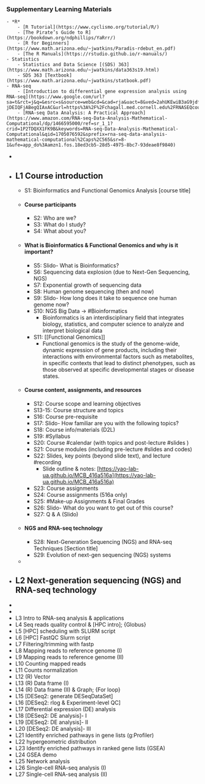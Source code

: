 ### Supplementary Learning Materials
	- *R*
		- [R Tutorial](https://www.cyclismo.org/tutorial/R/)
		- [The Pirate’s Guide to R](https://bookdown.org/ndphillips/YaRrr/)
		- [R for Beginners](https://www.math.arizona.edu/~jwatkins/Paradis-rdebut_en.pdf)
		- [The R Manuals](https://rstudio.github.io/r-manuals/)
	- Statistics
		- Statistics and Data Science [(SDS) 363](https://www.math.arizona.edu/~jwatkins/data363s19.html)
		- SDS 363 [Textbook](https://www.math.arizona.edu/~jwatkins/statbook.pdf)
	- RNA-seq
		- [Introduction to differential gene expression analysis using RNA-seq](https://www.google.com/url?sa=t&rct=j&q=&esrc=s&source=web&cd=&cad=rja&uact=8&ved=2ahUKEwiB3aG9jdfuAhXCGDQIHW-jDEIQFjABegQIAxAC&url=https%3A%2F%2Fchagall.med.cornell.edu%2FRNASEQcourse%2FIntro2RNAseq.pdf&usg=AOvVaw0bLmYEZ50xcwh_RKNIvEYa)
		- [RNA-seq Data Analysis: A Practical Approach](https://www.amazon.com/RNA-seq-Data-Analysis-Mathematical-Computational/dp/1466595000/ref=sr_1_1?crid=1P2TDQXX1FK9B&keywords=RNA-seq-Data-Analysis-Mathematical-Computational&qid=1705076592&sprefix=rna-seq-data-analysis-mathematical-computational%2Caps%2C565&sr=8-1&ufe=app_do%3Aamzn1.fos.18ed3cb5-28d5-4975-8bc7-93deae8f9840)
-
- ## L1 Course introduction
	- S1: Bioinformatics and Functional Genomics Analysis [course title]
	- #### Course participants
		- S2: Who are we?
		- S3: What do I study?
		- S4: What about you?
	- #### What is Bioinformatics & Functional Genomics and why is it important?
		- S5: Slido- What is Bioinformatics?
		- S6: Sequencing data explosion (due to Next-Gen Sequencing, NGS)
		- S7: Exponential growth of sequencing data
		- S8: Human genome sequencing (then and now)
		- S9: Slido- How long does it take to sequence one human genome now?
		- S10: NGS Big Data → #Bioinformatics
			- Bioinformatics is an interdisciplinary field that integrates biology, statistics, and computer science to analyze and interpret biological data
		- S11: [[Functional Genomics]]
			- Functional genomics is the study of the genome-wide, dynamic expression of gene products, including their interactions with environmental factors such as metabolites, in specific contexts that lead to distinct phenotypes, such as those observed at specific developmental stages or disease states.
	- #### Course content, assignments, and resources
		- S12: Course scope and learning objectives
		- S13-15: Course structure and topics
		- S16: Course pre-requisite
		- S17: Slido- How familiar are you with the following topics?
		- S18: Course info/materials (D2L)
		- S19: #Syllabus
		- S20: Course #calendar (with topics and post-lecture #slides )
		- S21: Course modules (including pre-lecture #slides and codes)
		- S22: Slides, key points (beyond slide text), and lecture #recording
			- Slide outline & notes: [https://yao-lab-ua.github.io/MCB_416a516a](https://yao-lab-ua.github.io/MCB_416a516a)
		- S23: Course assignments
		- S24: Course assignments (516a only)
		- S25: #Make-up Assignments & Final Grades
		- S26: Slido- What do you want to get out of this course?
		- S27: Q & A (Slido)
	- #### NGS and RNA-seq technology
		- S28: Next-Generation Sequencing (NGS) and RNA-seq Techniques [Section title]
		- S29: Evolution of next-gen sequencing (NGS) systems
	-
- ## L2	Next-generation sequencing (NGS) and RNA-seq technology
-
-
- L3	Intro to RNA-seq analysis & applications
- L4	Seq reads quality control & [HPC intro]; {Globus}
- L5	[HPC] scheduling with SLURM script
- L6	[HPC] FastQC Slurm script
- L7	Filtering/trimming with fastp
- L8	Mapping reads to reference genome (I)
- L9	Mapping reads to reference genome (II)
- L10	Counting mapped reads
- L11	Counts normalization
- L12	(R) Vector
- L13	(R) Data frame (I)
- L14	(R) Data frame (II) & Graph; {For loop}
- L15	[DESeq2: generate DESeqDataSet]
- L16	[DESeq2: rlog & Experiment-level QC]
- L17	Differential expression (DE) analysis
- L18	[DESeq2: DE analysis]- I
- L19	[DESeq2: DE analysis]- II
- L20	[DESeq2: DE analysis]- III
- L21	Identify enriched pathways in gene lists (g:Profiler)
- L22	hypergeometric distribution
- L23	Identify enriched pathways in ranked gene lists (GSEA)
- L24	GSEA demo
- L25	Network analysis
- L26	Single-cell RNA-seq analysis (I)
- L27	Single-cell RNA-seq analysis (II)